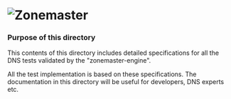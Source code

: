 ![Zonemaster](../docs/images/zonemaster_logo_black.png)
==========

### Purpose of this directory

This contents of this directory includes detailed specifications for all the
DNS tests validated by the "zonemaster-engine".

All the test implementation is based on these specifications. The documentation
in this directory will be useful for developers, DNS experts etc.

